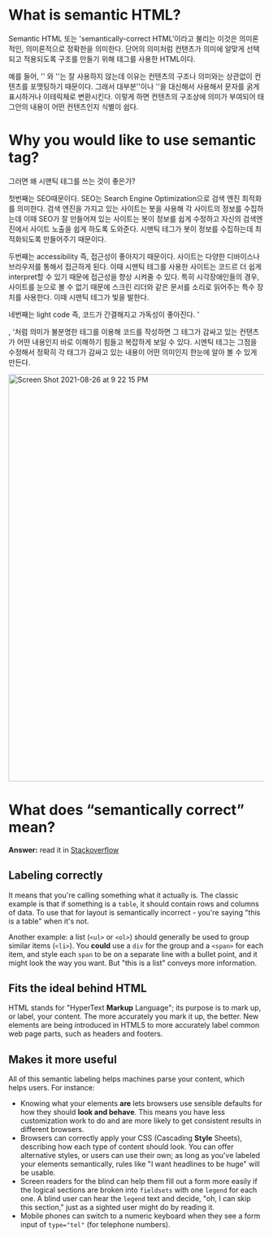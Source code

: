 # What is semantic HTML?

  Semantic HTML 또는 'semantically-correct HTML'이라고 불리는 이것은 의미론적인, 의미론적으로 정확한을 의미한다. 단어의 의미처럼 컨탠츠가 의미에 알맞게 선택되고 적용되도록 구조를 만들기 위해  테그를 사용한 HTML이다.

  예를 들어, '<b></b>' 와 '<i></i>'는 잘 사용하지 않는데 이유는 컨텐츠의 구조나 의미와는 상관없이 컨텐츠를 포맷팅하기 때문이다. 그래서 대부분'<strong></strong>'이나 '<em></em>'을 대신해서 사용해서 문자를 굵게 표시하거나 이테릭체로 변환시킨다. 이렇게 하면 컨텐츠의 구조상에 의미가 부여되어 태그안의 내용이 어떤 컨텐츠인지 식별이 쉽다.

# Why you would like to use semantic tag?

그러면 왜 시맨틱 테그를 쓰는 것이 좋은가?

  첫번째는 SEO때문이다. SEO는 Search Engine Optimization으로 검색 엔진 최적화를 의미한다. 검색 엔진을 가지고 있는 사이트는 봇을 사용해 각 사이트의 정보를 수집하는데 이때 SEO가 잘 만들어져 있는 사이트는 봇이 정보를 쉽게 수정하고 자신의 검색엔진에서 사이트 노출을 쉽게 하도록 도와준다. 시맨틱 테그가 봇이 정보를 수집하는데 최적화되도록 만들어주기 때문이다.

  두번째는 accessibility 즉, 접근성이 좋아지기 때문이다. 사이트는 다양한 디바이스나 브라우저를 통해서 접근하게 된다. 이때 시맨틱 테그를 사용한 사이트는 코드르 더 쉽게 interpret할 수 있기 때문에 접근성을 향상 시켜줄 수 있다. 특히 시각장애인들의 경우, 사이트를 눈으로 볼 수 없기 때문에 스크린 리더와 같은 문서를 소리로 읽어주는 특수 장치를 사용한다. 이때 시맨틱 테그가 빛을 발한다.

  네번째는 light code 즉, 코드가 간결해지고 가독성이 좋아진다. '<div>, <span>'처럼 의미가 불분명한 테그를 이용해 코드를 작성하면 그 테그가 감싸고 있는 컨탠츠가 어떤 내용인지 바로 이해하기 힘들고 복잡하게 보일 수 있다. 시멘틱 테그는 그점을 수정해서 정확히 각 태그가 감싸고 있는 내용이 어떤 의미인지 한눈에 알아 볼 수 있게 만든다.

<img width="800" alt="Screen Shot 2021-08-26 at 9 22 15 PM" src="https://user-images.githubusercontent.com/24685076/130962016-49565474-9efc-44c8-9081-a4d171c9a6ce.png">


# What does “semantically correct” mean?

**Answer:** read it in [Stackoverflow](https://stackoverflow.com/questions/1294493/what-does-semantically-correct-mean/1294512#1294512)

## Labeling correctly

It means that you're calling something what it actually is. The classic example is that if something is a `table`, it should contain rows and columns of data. To use that for layout is semantically incorrect - you're saying "this is a table" when it's not.

Another example: a list (`<ul>` or `<ol>`) should generally be used to group similar items (`<li>`). You **could** use a `div` for the group and a `<span>` for each item, and style each `span` to be on a separate line with a bullet point, and it might look the way you want. But "this is a list" conveys more information.

## Fits the ideal behind HTML

HTML stands for "HyperText **Markup** Language"; its purpose is to mark up, or label, your content. The more accurately you mark it up, the better. New elements are being introduced in HTML5 to more accurately label common web page parts, such as headers and footers.

## Makes it more useful

All of this semantic labeling helps machines parse your content, which helps users. For instance:

- Knowing what your elements **are** lets browsers use sensible defaults for how they should **look and behave**. This means you have less customization work to do and are more likely to get consistent results in different browsers.
- Browsers can correctly apply your CSS (Cascading **Style** Sheets), describing how each type of content should look. You can offer alternative styles, or users can use their own; as long as you've labeled your elements semantically, rules like "I want headlines to be huge" will be usable.
- Screen readers for the blind can help them fill out a form more easily if the logical sections are broken into `fieldsets` with one `legend` for each one. A blind user can hear the `legend` text and decide, "oh, I can skip this section," just as a sighted user might do by reading it.
- Mobile phones can switch to a numeric keyboard when they see a form input of `type="tel"` (for telephone numbers).
